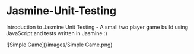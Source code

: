 # Jasmine-Unit-Testing
Introduction to Jasmine Unit Testing - A small two player game build using JavaScript and tests written in Jasmine :)

![Simple Game](/images/Simple Game.png)
